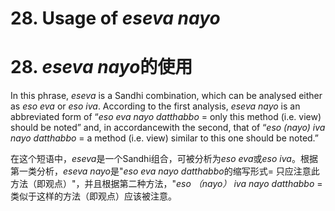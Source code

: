 # **28. Usage of** *eseva nayo* 
# 28. *eseva nayo***的使用**

In this phrase, *eseva* is a Sandhi combination, which can be analysed either as *eso eva* or *eso iva*. According to the first analysis, *eseva nayo* is an abbreviated form of “*eso 
eva nayo datthabbo* = only this method (i.e. view) should be noted” and, in accordancewith the second, that of “*eso (nayo) iva nayo datthabbo* = a method (i.e. view) similar to 
this one should be noted.”

在这个短语中，*eseva*是一个Sandhi组合，可被分析为*eso eva*或*eso iva*。根据第一类分析，*eseva nayo*是"*eso eva nayo datthabbo*的缩写形式= 只应注意此方法（即观点）"，并且根据第二种方法，"*eso （nayo） iva nayo datthabbo* = 类似于这样的方法（即观点）应该被注意。

 